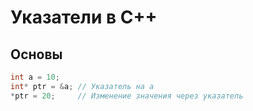 # Указатели в C++

## Основы
```cpp
int a = 10;
int* ptr = &a; // Указатель на a
*ptr = 20;     // Изменение значения через указатель